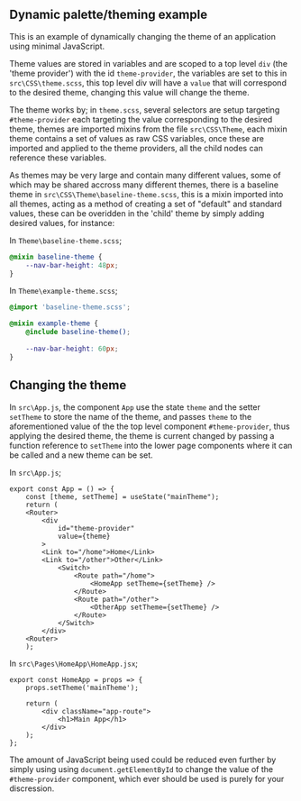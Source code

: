 ## Dynamic palette/theming example

This is an example of dynamically changing the theme of an application using minimal JavaScript. 

Theme values are stored in variables and are scoped to a top level `div` (the 'theme provider') with the id `theme-provider`, the variables are set to this in `src\CSS\theme.scss`, this top level div will have a `value` that will correspond to the desired theme, changing this value will change the theme. 

The theme works by; in `theme.scss`, several selectors are setup targeting `#theme-provider` each targeting the value corresponding to the desired theme, themes are imported mixins from the file `src\CSS\Theme`, each mixin theme contains a set of values as raw CSS variables, once these are imported and applied to the theme providers, all the child nodes can reference these variables. 

As themes may be very large and contain many different values, some of which may be shared accross many different themes, there is a baseline theme in `src\CSS\Theme\baseline-theme.scss`, this is a mixin imported into all themes, acting as a method of creating a set of "default" and standard values, these can be overidden in the 'child' theme by simply adding desired values, for instance: 

In `Theme\baseline-theme.scss`;
```scss
@mixin baseline-theme {
    --nav-bar-height: 48px;
}
```
In `Theme\example-theme.scss`;
```scss
@import 'baseline-theme.scss';

@mixin example-theme {
    @include baseline-theme();
    
    --nav-bar-height: 60px;
}
```

## Changing the theme

In  `src\App.js`, the component `App` use the state `theme` and the setter `setTheme` to store the name of the theme, and passes `theme` to the aforementioned value of the the top level component `#theme-provider`, thus applying the desired theme, the theme is current changed by passing a function reference to `setTheme` into the lower page components where it can be called and a new theme can be set. 

In `src\App.js`;
```JSX
export const App = () => {
    const [theme, setTheme] = useState("mainTheme");
    return (
	<Router>
		<div 
			id="theme-provider" 
			value={theme}
		>
		<Link to="/home">Home</Link>
		<Link to="/other">Other</Link>
			<Switch>
				<Route path="/home">
					<HomeApp setTheme={setTheme} />
				</Route>
				<Route path="/other">
					<OtherApp setTheme={setTheme} />
				</Route>
			</Switch>
		</div>
	<Router>
    );
```

In `src\Pages\HomeApp\HomeApp.jsx`;
```JSX
export const HomeApp = props => {
    props.setTheme('mainTheme');
    
    return (
        <div className="app-route">
            <h1>Main App</h1>
        </div>
    );
};
```

The amount of JavaScript being used could be reduced even further by simply using using `document.getElementById` to change the value of the `#theme-provider` component, which ever should be used is purely for your discression.
